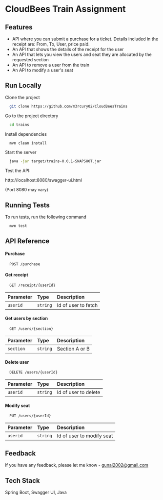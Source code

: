
# CloudBees Train Assignment


## Features

- API where you can submit a purchase for a ticket. Details included in the receipt are:
    From, To, User, price paid.
- An API that shows the details of the receipt for the user
- An API that lets you view the users and seat they are allocated by the requested section
- An API to remove a user from the train
- An API to modify a user's seat

## Run Locally

Clone the project

```bash
  git clone https://github.com/m3rcury02/CloudBeesTrains
```

Go to the project directory

```bash
  cd trains
```

Install dependencies

```bash
  mvn clean install
```

Start the server

```bash
  java -jar target/trains-0.0.1-SNAPSHOT.jar 
```
Test the API:

http://localhost:8080/swagger-ui.html

(Port 8080 may vary)

## Running Tests

To run tests, run the following command

```bash
  mvn test
```


## API Reference

#### Purchase

```http
  POST /purchase
```

#### Get receipt

```http
  GET /receipt/{userId}
```

| Parameter | Type     | Description                       |
| :-------- | :------- | :-------------------------------- |
| `userid`      | `string` | Id of user to fetch |

#### Get users by section

```http
  GET /users/{section}
```

| Parameter | Type     | Description                       |
| :-------- | :------- | :-------------------------------- |
| `section`      | `string` | Section A or B |

#### Delete user

```http
  DELETE /users/{userId}
```

| Parameter | Type     | Description                       |
| :-------- | :------- | :-------------------------------- |
| `userid`      | `string` | Id of user to delete |


#### Modify seat

```http
  PUT /users/{userId}
```

| Parameter | Type     | Description                       |
| :-------- | :------- | :-------------------------------- |
| `userid`      | `string` | Id of user to modify seat |


## Feedback

If you have any feedback, please let me know - gunal2002@gmail.com


## Tech Stack

Spring Boot, Swagger UI, Java
